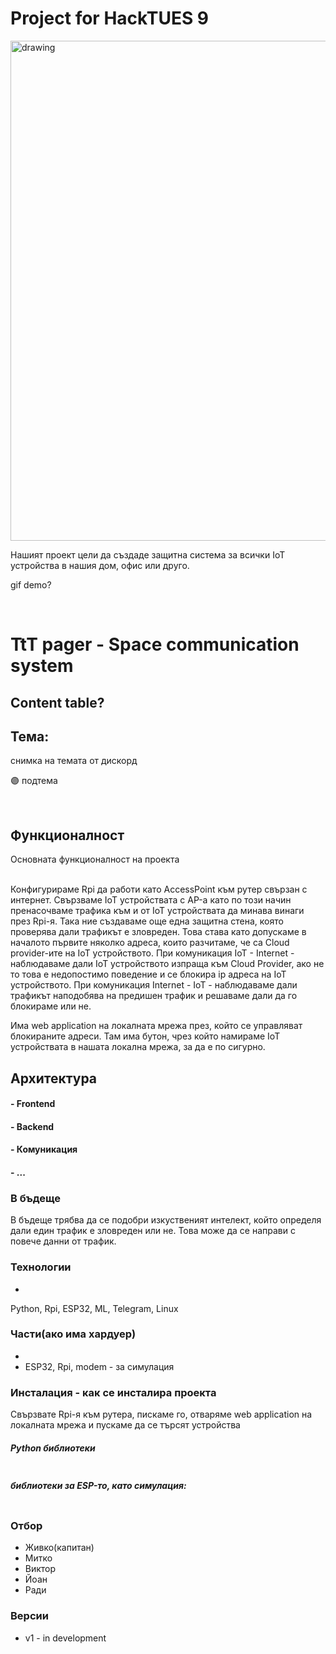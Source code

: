# Project for HackTUES 9
<img src="https://user-images.githubusercontent.com/54147006/223833805-b6605af7-7064-48b1-a1cc-a11ebe7d86f6.png" alt="drawing" style="width:800px;"/>

Нашият проект цели да създаде защитна система за всички IoT устройства в нашия дом, офис или друго.

gif demo?

<br/>

# TtT pager - Space communication system
## Content table?

## Тема:
снимка на темата от дискорд 


🟣 подтема

<br/>

## Функционалност
Основната функционалност на проекта <br/><br/>

Конфигурираме Rpi да работи като AccessPoint към рутер свързан с интернет. Свързваме IoT устройствата с AP-а като по този начин пренасочваме трафика към и от IoT устройствата да минава винаги през Rpi-я. Така ние създаваме още една защитна стена, която проверява дали трафикът е зловреден. Това става като допускаме в началото първите няколко адреса, които разчитаме, че са Cloud provider-ите на IoT устройството. 
При комуникация IoT - Internet - наблюдаваме дали IoT устройството изпраща към Cloud Provider, ако не то това е недопостимо поведение и се блокира ip адреса на IoT устройството.
При комуникация Internet - IoT - наблюдаваме дали трафикът наподобява на предишен трафик и решаваме дали да го блокираме или не.

Има web application на локалната мрежа през, който се управляват блокираните адреси. Там има бутон, чрез който намираме IoT устройствата в нашата локална мрежа, за да е по сигурно.

## Архитектура
#### - Frontend

#### - Backend

#### - Комуникация

#### - ...

### В бъдеще
 
 В бъдеще трябва да се подобри изкуственият интелект, който определя дали един трафик е зловреден или не. Това може да се направи с повече данни от трафик. 

### Технологии
-

Python, Rpi, ESP32, ML, Telegram, Linux

### Части(ако има хардуер)
- 
- ESP32, Rpi, modem - за симулация

### Инсталация - как се инсталира проекта

Свързвате Rpi-я към рутера, пискаме го, отваряме web application на локалната мрежа и пускаме да се търсят устройства

##### Python библиотеки
```
```
##### библиотеки за ESP-то, като симулация:
``` https://github.com/marian-craciunescu/ESP32Ping
```

### Отбор
 - Живко(капитан)
 - Митко
 - Виктор
 - Йоан
 - Ради

### Версии
- v1 - in development
